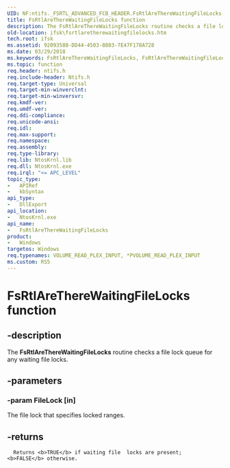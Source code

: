 ```yaml
---
UID: NF:ntifs._FSRTL_ADVANCED_FCB_HEADER.FsRtlAreThereWaitingFileLocks(PFILE_LOCK)
title: FsRtlAreThereWaitingFileLocks function
description: The FsRtlAreThereWaitingFileLocks routine checks a file lock queue for any waiting file locks.
old-location: ifsk\fsrtlaretherewaitingfilelocks.htm
tech.root: ifsk
ms.assetid: 92093588-DD44-4503-8803-7E47F178A728
ms.date: 03/29/2018
ms.keywords: FsRtlAreThereWaitingFileLocks, FsRtlAreThereWaitingFileLocks routine [Installable File System Drivers], ifsk.fsrtlaretherewaitingfilelocks, ntifs/FsRtlAreThereWaitingFileLocks
ms.topic: function
req.header: ntifs.h
req.include-header: Ntifs.h
req.target-type: Universal
req.target-min-winverclnt:
req.target-min-winversvr:
req.kmdf-ver:
req.umdf-ver:
req.ddi-compliance:
req.unicode-ansi:
req.idl:
req.max-support:
req.namespace:
req.assembly:
req.type-library:
req.lib: NtosKrnl.lib
req.dll: NtosKrnl.exe
req.irql: "<= APC_LEVEL"
topic_type:
-	APIRef
-	kbSyntax
api_type:
-	DllExport
api_location:
-	NtosKrnl.exe
api_name:
-	FsRtlAreThereWaitingFileLocks
product:
-	Windows
targetos: Windows
req.typenames: VOLUME_READ_PLEX_INPUT, *PVOLUME_READ_PLEX_INPUT
ms.custom: RS5
---
```


# FsRtlAreThereWaitingFileLocks function


## -description


The <b>FsRtlAreThereWaitingFileLocks</b> routine checks a file lock queue for any waiting file locks.


## -parameters




### -param FileLock [in]

The file lock that specifies locked ranges.


## -returns




      Returns <b>TRUE</b> if waiting file  locks are present;  <b>FALSE</b> otherwise.




